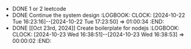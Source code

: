 - DONE 1 or 2 leetcode
- DONE Continue the system design
  :LOGBOOK:
  CLOCK: [2024-10-22 Tue 16:23:16]--[2024-10-22 Tue 17:23:50] =>  01:00:34
  :END:
- DONE [[Oct 23rd, 2024]] Create boilerplate for nodejs
  :LOGBOOK:
  CLOCK: [2024-10-23 Wed 16:38:51]--[2024-10-23 Wed 16:38:53] =>  00:00:02
  :END: